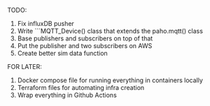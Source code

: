 TODO:
1. Fix influxDB pusher
2. Write ```MQTT_Device() class that extends the paho.mqtt() class
3. Base publishers and subscribers on top of that
4. Put the publisher and two subscribers on AWS
5. Create better sim data function




FOR LATER:
1. Docker compose file for running everything in containers locally
2. Terraform files for automating infra creation
3. Wrap everything in Github Actions